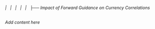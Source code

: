 ###### |   |   |   |   |   ├── Impact of Forward Guidance on Currency Correlations

*Add content here*